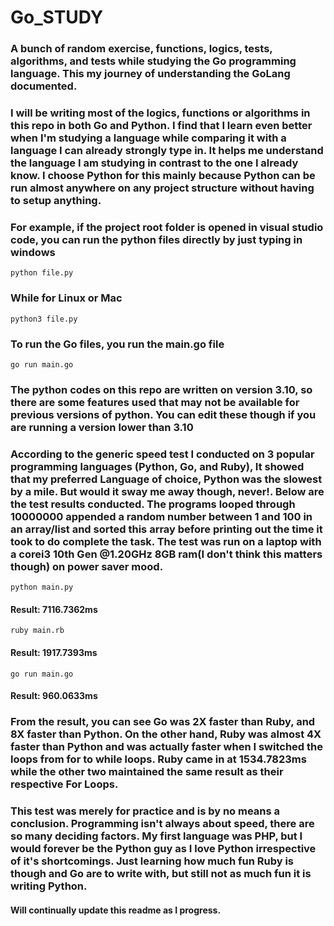 
# Go_STUDY

### A bunch of random exercise, functions, logics, tests, algorithms, and tests while studying the Go programming language. This my journey of understanding the GoLang documented.

###

### I will be writing most of the logics, functions or algorithms in this repo in both Go and Python. I find that I learn even better when I'm studying a language while comparing it with a language I can already strongly type in. It helps me understand the language I am studying in contrast to the one I already know. I choose Python for this mainly because Python can be run almost anywhere on any project structure without having to setup anything. 

### For example, if the project root folder is opened in visual studio code, you can run the python files directly by just typing in windows

``` 
python file.py
```
### While for Linux or Mac
``` 
python3 file.py
```
### To run the Go files, you run the main.go file
```
go run main.go
```
### The python codes on this repo are written on version 3.10, so there are some features used that may not be available for previous versions of python. You can edit these though if you are running a version lower than 3.10

### According to the generic speed test I conducted on 3 popular programming languages (Python, Go, and Ruby), It showed that my preferred Language of choice, Python was the slowest by a mile. But would it sway me away though, never!. Below are the test results conducted. The programs looped through 10000000 appended a random number between 1 and 100 in an array/list and sorted this array before printing out the time it took to do complete the task. The test was run on a laptop with a corei3 10th Gen @1.20GHz 8GB ram(I don't think this matters though) on power saver mood.

```
python main.py
```
#### Result: 7116.7362ms


```
ruby main.rb
```
#### Result: 1917.7393ms

```
go run main.go
```
#### Result: 960.0633ms

### From the result, you can see Go was 2X faster than Ruby, and 8X faster than Python. On the other hand, Ruby was almost 4X faster than Python and was actually faster when I switched the loops from for to while loops. Ruby came in at 1534.7823ms while the other two maintained the same result as their respective For Loops.


### This test was merely for practice and is by no means a conclusion. Programming isn't always about speed, there are so many deciding factors. My first language was PHP, but I would forever be the Python guy as I love Python irrespective of it's shortcomings. Just learning how much fun Ruby is though and Go are to write with, but still not as much fun it is writing Python.


#### Will continually update this readme as I progress.
